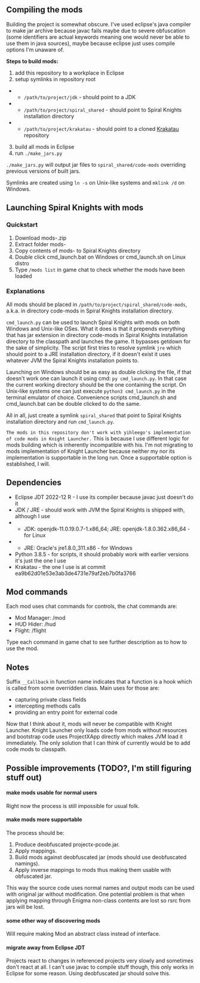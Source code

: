 ## Compiling the mods

Building the project is somewhat obscure. I've used eclipse's java compiler
to make jar archive because javac fails maybe due to severe obfuscation (some
identifiers are actual keywords meaning one would never be able to use them in
java sources), maybe because eclipse just uses compile options I'm unaware of.

**Steps to build mods:**

 1. add this repository to a workplace in Eclipse
 2. setup symlinks in repository root
 - - `/path/to/project/jdk` - should point to a JDK
 - - `/path/to/project/spiral_shared` - should point to Spiral Knights installation directory
 - - `/path/to/project/krakatau` - should point to a cloned [Krakatau](https://github.com/Storyyeller/Krakatau) repository
 3. build all mods in Eclipse
 4. run `./make_jars.py`

`./make_jars.py` will output jar files to `spiral_shared/code-mods` overriding
previous versions of built jars.

Symlinks are created using `ln -s` on Unix-like systems and `mklink /d` on Windows.

## Launching Spiral Knights with mods

### Quickstart

 1. Download mods-<version>.zip
 2. Extract folder mods-<version>
 3. Copy contents of mods-<version> to Spiral Knights directory
 4. Double click cmd_launch.bat on Windows or cmd_launch.sh on Linux distro
 5. Type `/mods list` in game chat to check whether the mods have been loaded

### Explanations

All mods should be placed in `/path/to/project/spiral_shared/code-mods`, a.k.a. in
directory code-mods in Spiral Knights installation directory.

`cmd_launch.py` can be used to launch Spiral Knights with mods on both Windows
and Unix-like OSes. What it does is that it prepends everything that has jar
extension in directory code-mods in Spiral Knights installation directory to
the classpath and launches the game. It bypasses getdown for the sake of
simplicity. The script first tries to resolve symlink `jre`
which should point to a JRE installation directory, if it doesn't exist it uses
whatever JVM the Spiral Knights installation points to.

Launching on Windows should be as easy as double clicking the file, if that
doesn't work one can launch it using cmd: `py cmd_launch.py`. In that case the
current working directory should be the one containing the script. On Unix-like
systems one can just execute `python3 cmd_launch.py` in the terminal emulator of choice.
Convenience scripts cmd_launch.sh and cmd_launch.bat can be double clicked to do the same.

All in all, just create a symlink `spiral_shared` that point to Spiral Knights installation
directory and run `cmd_launch.py`.

`The mods in this repository don't work with yihleego's implementation of code mods in Knight Launcher.`
This is because I use different logic for mods building which is inherently incompatible with his. I'm
not migrating to mods implementation of Knight Launcher because neither my nor its implementation is
supportable in the long run. Once a supportable option is established, I will.

## Dependencies

 - Eclipse JDT 2022-12 R - I use its compiler because javac just doesn't do it
 - JDK / JRE - should work with JVM the Spiral Knights is shipped with, although I use
 - - JDK: openjdk-11.0.19.0.7-1.x86_64; JRE: openjdk-1.8.0.362.x86_64 - for Linux
 - - JRE: Oracle's jre1.8.0_311.x86 - for Windows
 - Python 3.8.5 - for scripts, it should probably work with earlier versions it's just the one I use
 - Krakatau - the one I use is at commit ea9b62d01e53e3ab3de4731e79af2eb7b0fa3766

## Mod commands

Each mod uses chat commands for controls, the chat commands are:

 * Mod Manager: /mod
 * HUD Hider: /hud
 * Flight: /flight

Type each command in game chat to see further description as to how to use
the mod.

## Notes

Suffix `__Callback` in function name indicates that a function is a hook
which is called from some overridden class. Main uses for those are:

 - capturing private class fields
 - intercepting methods calls
 - providing an entry point for external code

Now that I think about it, mods will never be compatible with Knight Launcher. Knight Launcher only loads code from mods
without resources and bootstrap code uses ProjectXApp directly which makes JVM load it immediately. The only solution
that I can think of currently would be to add code mods to classpath.

## Possible improvements (TODO?, I'm still figuring stuff out)

#### make mods usable for normal users

Right now the process is still impossible for usual folk.

#### make mods more supportable

The process should be:
 1. Produce deobfuscated projectx-pcode.jar.
 2. Apply mappings.
 3. Build mods against deobfuscated jar (mods should use deobfuscated namings).
 4. Apply inverse mappings to mods thus making them usable with obfuscated jar.

This way the source code uses normal names and output mods can be used with original jar without modification.
One potential problem is that when applying mapping through Enigma non-class contents are lost so rsrc from jars will be lost.

#### some other way of discovering mods

Will require making Mod an abstract class instead of interface.

#### migrate away from Eclipse JDT

Projects react to changes in referenced projects very slowly and sometimes don't react at all.
I can't use javac to compile stuff though, this only works in Eclipse for some reason.
Using deobfuscated jar should solve this.
